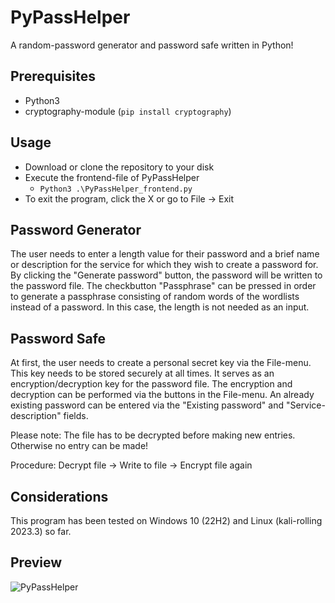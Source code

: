 # PyPassHelper
A random-password generator and password safe written in Python!

## Prerequisites
* Python3
* cryptography-module (<code>pip install cryptography</code>)

## Usage
* Download or clone the repository to your disk
* Execute the frontend-file of PyPassHelper
  * <code>Python3 .\PyPassHelper_frontend.py</code>
* To exit the program, click the X or go to File -> Exit

## Password Generator
The user needs to enter a length value for their password and a brief name or description for the service for which they wish to create a password for. By clicking the "Generate password" button, the password will be written to the password file. The checkbutton "Passphrase" can be pressed in order to generate a passphrase consisting of random words of the wordlists instead of a password. In this case, the length is not needed as an input.

## Password Safe
At first, the user needs to create a personal secret key via the File-menu. This key needs to be stored securely at all times. It serves as an encryption/decryption key for the password file. The encryption and decryption can be performed via the buttons in the File-menu. An already existing password can be entered via the "Existing password" and "Service-description" fields.

Please note: The file has to be decrypted before making new entries. Otherwise no entry can be made!

Procedure: Decrypt file -> Write to file -> Encrypt file again

## Considerations
This program has been tested on Windows 10 (22H2) and Linux (kali-rolling 2023.3) so far.

## Preview
![PyPassHelper](https://github.com/FrenkensteinsCode/PyPassHelper/assets/145868868/7525022b-7c37-4258-8f88-53aedf6f28ce)
